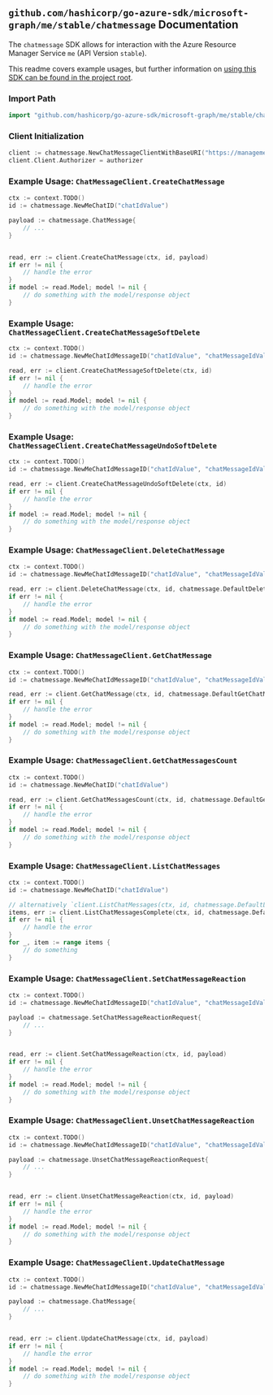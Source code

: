 
## `github.com/hashicorp/go-azure-sdk/microsoft-graph/me/stable/chatmessage` Documentation

The `chatmessage` SDK allows for interaction with the Azure Resource Manager Service `me` (API Version `stable`).

This readme covers example usages, but further information on [using this SDK can be found in the project root](https://github.com/hashicorp/go-azure-sdk/tree/main/docs).

### Import Path

```go
import "github.com/hashicorp/go-azure-sdk/microsoft-graph/me/stable/chatmessage"
```


### Client Initialization

```go
client := chatmessage.NewChatMessageClientWithBaseURI("https://management.azure.com")
client.Client.Authorizer = authorizer
```


### Example Usage: `ChatMessageClient.CreateChatMessage`

```go
ctx := context.TODO()
id := chatmessage.NewMeChatID("chatIdValue")

payload := chatmessage.ChatMessage{
	// ...
}


read, err := client.CreateChatMessage(ctx, id, payload)
if err != nil {
	// handle the error
}
if model := read.Model; model != nil {
	// do something with the model/response object
}
```


### Example Usage: `ChatMessageClient.CreateChatMessageSoftDelete`

```go
ctx := context.TODO()
id := chatmessage.NewMeChatIdMessageID("chatIdValue", "chatMessageIdValue")

read, err := client.CreateChatMessageSoftDelete(ctx, id)
if err != nil {
	// handle the error
}
if model := read.Model; model != nil {
	// do something with the model/response object
}
```


### Example Usage: `ChatMessageClient.CreateChatMessageUndoSoftDelete`

```go
ctx := context.TODO()
id := chatmessage.NewMeChatIdMessageID("chatIdValue", "chatMessageIdValue")

read, err := client.CreateChatMessageUndoSoftDelete(ctx, id)
if err != nil {
	// handle the error
}
if model := read.Model; model != nil {
	// do something with the model/response object
}
```


### Example Usage: `ChatMessageClient.DeleteChatMessage`

```go
ctx := context.TODO()
id := chatmessage.NewMeChatIdMessageID("chatIdValue", "chatMessageIdValue")

read, err := client.DeleteChatMessage(ctx, id, chatmessage.DefaultDeleteChatMessageOperationOptions())
if err != nil {
	// handle the error
}
if model := read.Model; model != nil {
	// do something with the model/response object
}
```


### Example Usage: `ChatMessageClient.GetChatMessage`

```go
ctx := context.TODO()
id := chatmessage.NewMeChatIdMessageID("chatIdValue", "chatMessageIdValue")

read, err := client.GetChatMessage(ctx, id, chatmessage.DefaultGetChatMessageOperationOptions())
if err != nil {
	// handle the error
}
if model := read.Model; model != nil {
	// do something with the model/response object
}
```


### Example Usage: `ChatMessageClient.GetChatMessagesCount`

```go
ctx := context.TODO()
id := chatmessage.NewMeChatID("chatIdValue")

read, err := client.GetChatMessagesCount(ctx, id, chatmessage.DefaultGetChatMessagesCountOperationOptions())
if err != nil {
	// handle the error
}
if model := read.Model; model != nil {
	// do something with the model/response object
}
```


### Example Usage: `ChatMessageClient.ListChatMessages`

```go
ctx := context.TODO()
id := chatmessage.NewMeChatID("chatIdValue")

// alternatively `client.ListChatMessages(ctx, id, chatmessage.DefaultListChatMessagesOperationOptions())` can be used to do batched pagination
items, err := client.ListChatMessagesComplete(ctx, id, chatmessage.DefaultListChatMessagesOperationOptions())
if err != nil {
	// handle the error
}
for _, item := range items {
	// do something
}
```


### Example Usage: `ChatMessageClient.SetChatMessageReaction`

```go
ctx := context.TODO()
id := chatmessage.NewMeChatIdMessageID("chatIdValue", "chatMessageIdValue")

payload := chatmessage.SetChatMessageReactionRequest{
	// ...
}


read, err := client.SetChatMessageReaction(ctx, id, payload)
if err != nil {
	// handle the error
}
if model := read.Model; model != nil {
	// do something with the model/response object
}
```


### Example Usage: `ChatMessageClient.UnsetChatMessageReaction`

```go
ctx := context.TODO()
id := chatmessage.NewMeChatIdMessageID("chatIdValue", "chatMessageIdValue")

payload := chatmessage.UnsetChatMessageReactionRequest{
	// ...
}


read, err := client.UnsetChatMessageReaction(ctx, id, payload)
if err != nil {
	// handle the error
}
if model := read.Model; model != nil {
	// do something with the model/response object
}
```


### Example Usage: `ChatMessageClient.UpdateChatMessage`

```go
ctx := context.TODO()
id := chatmessage.NewMeChatIdMessageID("chatIdValue", "chatMessageIdValue")

payload := chatmessage.ChatMessage{
	// ...
}


read, err := client.UpdateChatMessage(ctx, id, payload)
if err != nil {
	// handle the error
}
if model := read.Model; model != nil {
	// do something with the model/response object
}
```
